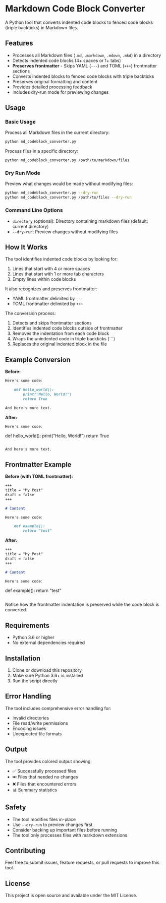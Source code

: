 # Markdown Code Block Converter

A Python tool that converts indented code blocks to fenced code blocks (triple backticks) in Markdown files.

## Features

- Processes all Markdown files (`.md`, `.markdown`, `.mdown`, `.mkd`) in a directory
- Detects indented code blocks (4+ spaces or 1+ tabs)
- **Preserves frontmatter** - Skips YAML (`---`) and TOML (`+++`) frontmatter sections
- Converts indented blocks to fenced code blocks with triple backticks
- Preserves original formatting and content
- Provides detailed processing feedback
- Includes dry-run mode for previewing changes

## Usage

### Basic Usage

Process all Markdown files in the current directory:
```bash
python md_codeblock_converter.py
```

Process files in a specific directory:
```bash
python md_codeblock_converter.py /path/to/markdown/files
```

### Dry Run Mode

Preview what changes would be made without modifying files:
```bash
python md_codeblock_converter.py --dry-run
python md_codeblock_converter.py /path/to/files --dry-run
```

### Command Line Options

- `directory` (optional): Directory containing markdown files (default: current directory)
- `--dry-run`: Preview changes without modifying files

## How It Works

The tool identifies indented code blocks by looking for:

1. Lines that start with 4 or more spaces
2. Lines that start with 1 or more tab characters
3. Empty lines within code blocks

It also recognizes and preserves frontmatter:

- YAML frontmatter delimited by `---`
- TOML frontmatter delimited by `+++`

The conversion process:

1. Detects and skips frontmatter sections
2. Identifies indented code blocks outside of frontmatter
3. Removes the indentation from each code block
4. Wraps the unindented code in triple backticks (```)
5. Replaces the original indented block in the file

## Example Conversion

**Before:**
```markdown
Here's some code:

    def hello_world():
        print("Hello, World!")
        return True

And here's more text.
```

**After:**
```markdown
Here's some code:

```
def hello_world():
    print("Hello, World!")
    return True
```

And here's more text.
```

## Frontmatter Example

**Before (with TOML frontmatter):**
```markdown
+++
title = "My Post"
draft = false
+++

# Content

Here's some code:

    def example():
        return "test"
```

**After:**
```markdown
+++
title = "My Post" 
draft = false
+++

# Content

Here's some code:

```
def example():
    return "test"
```
```

Notice how the frontmatter indentation is preserved while the code block is converted.

## Requirements

- Python 3.6 or higher
- No external dependencies required

## Installation

1. Clone or download this repository
2. Make sure Python 3.6+ is installed
3. Run the script directly

## Error Handling

The tool includes comprehensive error handling for:
- Invalid directories
- File read/write permissions
- Encoding issues
- Unexpected file formats

## Output

The tool provides colored output showing:
- ✅ Successfully processed files
- ⏭️ Files that needed no changes  
- ❌ Files that encountered errors
- 📊 Summary statistics

## Safety

- The tool modifies files in-place
- Use `--dry-run` to preview changes first
- Consider backing up important files before running
- The tool only processes files with markdown extensions

## Contributing

Feel free to submit issues, feature requests, or pull requests to improve this tool.

## License

This project is open source and available under the MIT License.